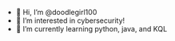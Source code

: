 - 👋 Hi, I’m @doodlegirl100
- 👀 I’m interested in cybersecurity!
- 🌱 I’m currently learning python, java, and KQL

<!---
doodlegirl100/doodlegirl100 is a ✨ special ✨ repository because its `README.md` (this file) appears on your GitHub profile.
You can click the Preview link to take a look at your changes.
--->
